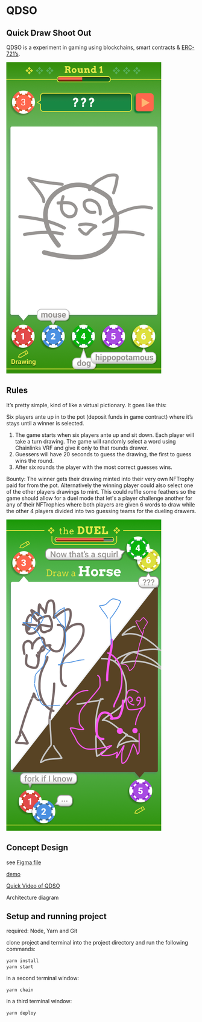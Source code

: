 # QDSO

## Quick Draw Shoot Out

QDSO is a experiment in gaming using blockchains, smart contracts & [ERC-721’s](https://eips.ethereum.org/EIPS/eip-721).

![gameplay](./packages/react-app/src/assets/round_play.png)

## Rules
It’s pretty simple, kind of like a virtual pictionary. It goes like this:

Six players ante up in to the pot (deposit funds in game contract) where it’s stays until a winner is selected. 

  1. The game starts when six players ante up and sit down. Each player will take a turn drawing. The game will randomly select a word using Chainlinks VRF and give it only to that rounds drawer. 
  2. Guessers will have 20 seconds to guess the drawing, the first to guess wins the round.
  3. After six rounds the player with the most correct guesses wins.

Bounty:
The winner gets their drawing minted into their very own NFTrophy paid for from the pot. Alternatively the winning player could also select one of the other players drawings to mint. This could ruffle some feathers so the game should allow for a duel mode that let's a player challenge another for any of their NFTrophies where both players are given 6 words to draw while the other 4 players divided into two guessing teams for the dueling drawers.

![duel](./packages/react-app/src/assets/duel.png)

## Concept Design
see [Figma file](https://www.figma.com/file/FUBlKL9Vjra4EqmmfFzZJNg8/qdso?node-id=289%3A81)

[demo](https://qdso.surge.sh/)

[Quick Video of QDSO](https://www.youtube.com/watch?v=QOlD4uq862Q)

Architecture diagram

## Setup and running project
required: Node, Yarn and Git

clone project and terminal into the project directory and run the following commands:
```
yarn install
yarn start
```
in a second terminal window:
```
yarn chain
```
in a third terminal window:
```
yarn deploy
```
